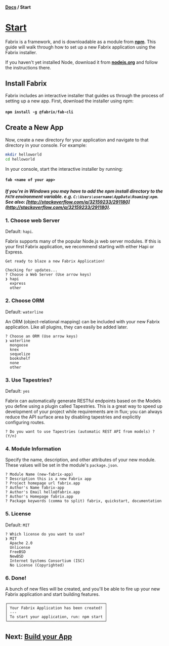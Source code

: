 #### [Docs](./index.md) / Start

# [Start](#start) 

Fabrix is a framework, and is downloadable as a module from [**npm**](https://www.npmjs.com/package/@fabrix/fabrix). This guide will walk through how to set up a new Fabrix application using the Fabrix installer.

If you haven't yet installed Node, download it from [**nodejs.org**](https://nodejs.org/en/) and follow the instructions there.

## Install Fabrix

Fabrix includes an interactive installer that guides us through the process of setting up a new app. First, download the installer using npm:

#### `npm install -g @fabrix/fab-cli`

## Create a New App

Now, create a new directory for your application and navigate to that directory in your console. For example:

```bash
mkdir helloworld
cd helloworld
```

In your console, start the interactive installer by running:

#### `fab <name of your app>`

##### *If you're in Windows you may have to add the npm install directory to the `PATH` environment variable. e.g. `C:\Users\username\AppData\Roaming\npm`. See also: [http://stackoverflow.com/a/32159233/291180](http://stackoverflow.com/a/32159233/291180).*

### 1. Choose web Server

Default: `hapi`.

Fabrix supports many of the popular Node.js web server modules. If this is your first Fabrix application, we recommend starting with either Hapi or Express.

```
Get ready to blaze a new Fabrix Application!

Checking for updates...
? Choose a Web Server (Use arrow keys)
❯ hapi
  express
  other
```

### 2. Choose ORM

Default: `waterline`

An ORM (object-relational mapping) can be included with your new Fabrix application. Like all plugins, they can easily be added later.

```
? Choose an ORM (Use arrow keys)
❯ waterline
  mongoose
  knex
  sequelize
  bookshelf
  none
  other
```


### 3. Use Tapestries?

Default: `yes`

Fabrix can automatically generate RESTful endpoints based on the Models you define using a plugin called Tapestries. This is a great way to speed up development of your project while requirements are in flux; you can always reduce the API surface area by disabling tapestries and explicitly configuring routes.

```
? Do you want to use Tapestries (automatic REST API from models) ? (Y/n)
```

### 4. Module Information

Specify the name, description, and other attributes of your new module. These values will be set in the module's `package.json`.

```
? Module Name (new-fabrix-app)
? Description this is a new Fabrix app
? Project homepage url fabrix.app
? Author's Name fabrix-app
? Author's Email hello@fabrix.app
? Author's Homepage fabrix.app
? Package keywords (comma to split) fabrix, quickstart, documentation
```

### 5. License

Default: `MIT`

```
? Which license do you want to use?
❯ MIT
  Apache 2.0
  Unlicense
  FreeBSD
  NewBSD
  Internet Systems Consortium (ISC)
  No License (Copyrighted)
```

### 6. Done!

A bunch of new files will be created, and you'll be able to fire up your new Fabrix application and start building features.

```
┌───────────────────────────────────────────┐
│ Your Fabrix Application has been created! │
│ ---                                       │
│ To start your application, run: npm start │
└───────────────────────────────────────────┘
```

## Next: [Build your App](./build/index.md)
